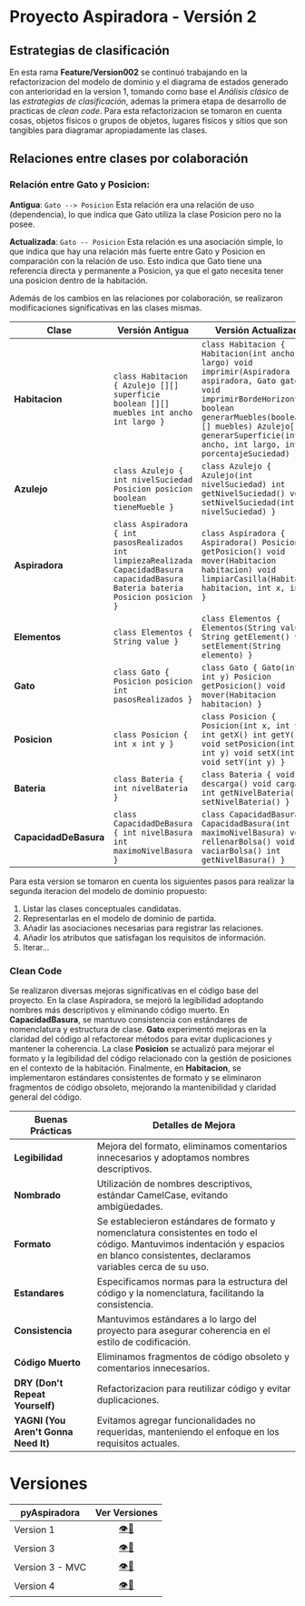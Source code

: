 # Proyecto Aspiradora - Versión 2

## Estrategias de clasificación
En esta rama **Feature/Version002** se continuó trabajando en la refactorizacion del modelo de dominio y el diagrama de estados generado con anterioridad en la version 1, tomando como base el *Análisis clásico* de las *estrategias de clasificación*, ademas la primera etapa de desarrollo de practicas de *clean code*. Para esta refactorizacion se tomaron en cuenta cosas, objetos físicos o grupos de objetos, lugares físicos y sitios que son tangibles para diagramar apropiadamente las clases. 


## Relaciones entre clases por colaboración

### Relación entre Gato y Posicion:
**Antigua**:  ```Gato --> Posicion```
Esta relación era una relación de uso (dependencia), lo que indica que Gato utiliza la clase Posicion pero no la posee.

**Actualizada**:  ```Gato -- Posicion```
Esta relación es una asociación simple, lo que indica que hay una relación más fuerte entre Gato y Posicion en comparación con la relación de uso. Esto indica que Gato tiene una referencia directa y permanente a Posicion, ya que el gato necesita tener una posicion dentro de la habitación.

Además de los cambios en las relaciones por colaboración, se realizaron modificaciones significativas en las clases mismas. 

| Clase                | Versión Antigua                                                                                                                                          | Versión Actualizada                                                                                                                                             |
|----------------------|-----------------------------------------------------------------------------------------------------------------------------------------------------------|-----------------------------------------------------------------------------------------------------------------------------------------------------------------|
| **Habitacion**       | ```class Habitacion { Azulejo [][] superficie boolean [][] muebles int ancho int largo } ```                                                     | ```class Habitacion { Habitacion(int ancho, int largo) void imprimir(Aspiradora aspiradora, Gato gato) void imprimirBordeHorizontal() boolean generarMuebles(boolean[][] muebles) Azulejo[][] generarSuperficie(int ancho, int largo, int porcentajeSuciedad) } ``` |
| **Azulejo**          | ```class Azulejo { int nivelSuciedad Posicion posicion boolean tieneMueble } ```                                                                | ```class Azulejo { Azulejo(int nivelSuciedad) int getNivelSuciedad() void setNivelSuciedad(int nivelSuciedad) } ```                                     |
| **Aspiradora**       | ```class Aspiradora { int pasosRealizados int limpiezaRealizada CapacidadBasura capacidadBasura Bateria bateria Posicion posicion } ```          | ```class Aspiradora { Aspiradora() Posicion getPosicion() void mover(Habitacion habitacion) void limpiarCasilla(Habitacion habitacion, int x, int y) } ``` |
| **Elementos**        | ```class Elementos { String value } ```                                                                                                          | ```class Elementos { Elementos(String value) String getElement() void setElement(String elemento) } ```                                                |
| **Gato**             | ```class Gato { Posicion posicion int pasosRealizados } ```                                                                                     | ```class Gato { Gato(int x, int y) Posicion getPosicion() void mover(Habitacion habitacion) } ```                                                      |
| **Posicion**         | ```class Posicion { int x int y } ```                                                                                                            | ```class Posicion { Posicion(int x, int y) int getX() int getY() void setPosicion(int x, int y) void setX(int x) void setY(int y) } ```                |
| **Bateria**          | ```class Bateria { int nivelBateria } ```                                                                                                        | ```class Bateria { void descarga() void carga() int getNivelBateria() int setNivelBateria() } ```                                                      |
| **CapacidadDeBasura**| ```class CapacidadDeBasura { int nivelBasura int maximoNivelBasura } ```                                                                        | ```class CapacidadBasura { CapacidadBasura(int maximoNivelBasura) void rellenarBolsa() void vaciarBolsa() int getNivelBasura() } ```                    |

Para esta version se tomaron en cuenta los siguientes pasos para realizar la segunda iteracion del modelo de dominio propuesto:

1. Listar las clases conceptuales candidatas.
2. Representarlas en el modelo de dominio de partida.
3. Añadir las asociaciones necesarias para registrar las relaciones.
4. Añadir los atributos que satisfagan los requisitos de información.
5. Iterar... 

### Clean Code

Se realizaron diversas mejoras significativas en el código base del proyecto. En la clase Aspiradora, se mejoró la legibilidad adoptando nombres más descriptivos y eliminando código muerto. En **CapacidadBasura**, se mantuvo consistencia con estándares de nomenclatura y estructura de clase. **Gato** experimentó mejoras en la claridad del código al refactorear métodos para evitar duplicaciones y mantener la coherencia. La clase **Posicion** se actualizó para mejorar el formato y la legibilidad del código relacionado con la gestión de posiciones en el contexto de la habitación. Finalmente, en **Habitacion**, se implementaron estándares consistentes de formato y se eliminaron fragmentos de código obsoleto, mejorando la mantenibilidad y claridad general del código.


| Buenas Prácticas       | Detalles de Mejora                                                                                      |
|------------------------|--------------------------------------------------------------------------------------------------------|
| **Legibilidad**        | Mejora del formato, eliminamos comentarios innecesarios y adoptamos nombres descriptivos.                     |
| **Nombrado**           | Utilización de nombres descriptivos, estándar CamelCase, evitando ambigüedades.         |
| **Formato**            | Se establecieron estándares de formato y nomenclatura consistentes en todo el código. Mantuvimos indentación y espacios en blanco consistentes, declaramos variables cerca de su uso. |
| **Estandares**         | Especificamos normas para la estructura del código y la nomenclatura, facilitando la consistencia.         |
| **Consistencia**       | Mantuvimos estándares a lo largo del proyecto para asegurar coherencia en el estilo de codificación.       |
| **Código Muerto**      | Eliminamos fragmentos de código obsoleto y comentarios innecesarios.                                      |
| **DRY (Don't Repeat Yourself)** | Refactorizacion para reutilizar código y evitar duplicaciones. |
| **YAGNI (You Aren't Gonna Need It)** | Evitamos agregar funcionalidades no requeridas, manteniendo el enfoque en los requisitos actuales.       |


# Versiones

<div align=center>

|pyAspiradora|Ver Versiones|
|-|:-:|
|Version 1|[👁️📒](https://github.com/MRSergio21/23-24-IdSw2-SDD/tree/feature/version001)|
|Version 3|[👁️📒](https://github.com/MRSergio21/23-24-IdSw2-SDD/tree/feature/version003)|
|Version 3 - MVC|[👁️📒](https://github.com/MRSergio21/23-24-IdSw2-SDD/tree/feature/version003-mvc)|
|Version 4|[👁️📒](https://github.com/MRSergio21/23-24-IdSw2-SDD/tree/main)|

</div>
